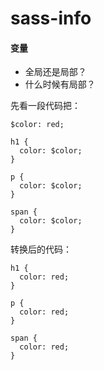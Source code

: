 sass-info
=========

#### 变量

* 全局还是局部？
* 什么时候有局部？


先看一段代码把：

```shell
$color: red;

h1 {
  color: $color;
}

p {
  color: $color;
}

span {
  color: $color;
}
```

转换后的代码：


```shell
h1 {
  color: red;
}

p {
  color: red;
}

span {
  color: red;
}
```


